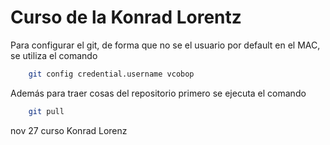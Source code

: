 Curso de la Konrad Lorentz
==========================

Para configurar el git, de forma que no se el usuario por default en el MAC, se utiliza el comando

```bash
	git config credential.username vcobop

```

Además para traer cosas del repositorio primero se ejecuta el comando
```bash
	git pull
```

nov 27 
curso Konrad Lorenz


